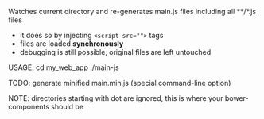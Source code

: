 Watches current directory and re-generates main.js files
including all **/*.js files

- it does so by injecting `<script src="">` tags
- files are loaded **synchronously**
- debugging is still possible, original files are left untouched

USAGE:
    cd my_web_app
    ./main-js

TODO:
  generate minified main.min.js (special command-line option)

NOTE: directories starting with dot are ignored,
  this is where your bower-components should be
